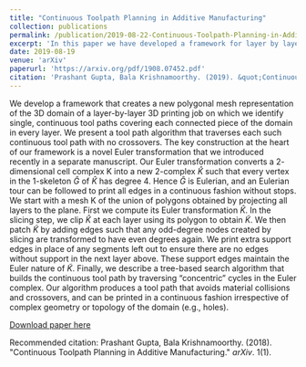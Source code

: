 ```yaml
---
title: "Continuous Toolpath Planning in Additive Manufacturing"
collection: publications
permalink: /publication/2019-08-22-Continuous-Toolpath-Planning-in-Additive-Manufacturing
excerpt: 'In this paper we have developed a framework for layer by layer 3d printing, based on euler transformation approach, we developed in our previous work.'
date: 2019-08-19
venue: 'arXiv'
paperurl: 'https://arxiv.org/pdf/1908.07452.pdf'
citation: 'Prashant Gupta, Bala Krishnamoorthy. (2019). &quot;Continuous Toolpath Planning in Additive Manufacturing.&quot; <i>arXiv</i>. 1(1)'
---
```


We develop a framework that creates a new polygonal mesh representation of the 3D domain of a layer-by-layer 3D printing job on which we identify single, continuous tool paths covering each connected piece of the domain in every layer.
We present a tool path algorithm that traverses each such continuous tool path with no crossovers. The key construction at the heart of our framework is a novel Euler transformation that we introduced recently in a separate manuscript. 
Our Euler transformation converts a $2$-dimensional cell complex K into a new $2$-complex $\hat{K}$ such that every vertex in the $1$-skeleton $\hat{G}$ of $\hat{K}$ has degree $4$. Hence $\hat{G}$ is Eulerian, and an Eulerian tour can
be followed to print all edges in a continuous fashion without stops. We start with a mesh K of the union of polygons obtained by projecting all layers to the plane. First we compute its Euler transformation $\hat{K}$. In the slicing step,
we clip $\hat{K}$ at each layer using its polygon to obtain $\tilde{K}$. We then patch $\tilde{K}$ by adding edges such that any odd-degree nodes created by slicing are transformed to have even degrees again. We print extra support
edges in place of any segments left out to ensure there are no edges without support in the next layer above. These support edges maintain the Euler nature of $\tilde{K}$. Finally, we describe
a tree-based search algorithm that builds the continuous tool path by traversing “concentric” cycles in the Euler complex. Our algorithm produces a tool path that avoids material collisions
and crossovers, and can be printed in a continuous fashion irrespective of complex geometry or topology of the domain (e.g., holes).

[Download paper here](https://arxiv.org/pdf/1908.07452.pdf)

Recommended citation: Prashant Gupta, Bala Krishnamoorthy. (2018). "Continuous Toolpath Planning in Additive Manufacturing." <i>arXiv</i>. 1(1).